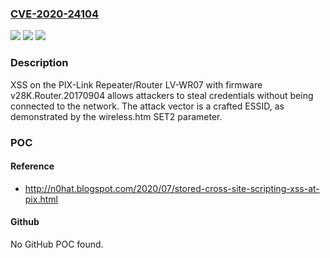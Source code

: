 ### [CVE-2020-24104](https://cve.mitre.org/cgi-bin/cvename.cgi?name=CVE-2020-24104)
![](https://img.shields.io/static/v1?label=Product&message=n%2Fa&color=blue)
![](https://img.shields.io/static/v1?label=Version&message=n%2Fa&color=blue)
![](https://img.shields.io/static/v1?label=Vulnerability&message=n%2Fa&color=brighgreen)

### Description

XSS on the PIX-Link Repeater/Router LV-WR07 with firmware v28K.Router.20170904 allows attackers to steal credentials without being connected to the network. The attack vector is a crafted ESSID, as demonstrated by the wireless.htm SET2 parameter.

### POC

#### Reference
- http://n0hat.blogspot.com/2020/07/stored-cross-site-scripting-xss-at-pix.html

#### Github
No GitHub POC found.

